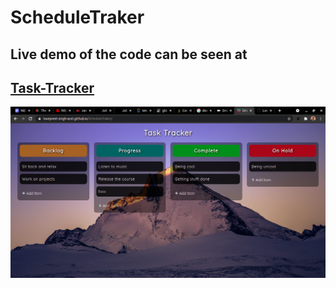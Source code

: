 # ScheduleTraker
## Live demo of the code can be seen at

<a href="https://lovepreet-singh-acet.github.io/ScheduleTraker/"> <h2>Task-Tracker</h2> </a>
<p>
<img src="https://github.com/Lovepreet-Singh-ACET/ScheduleTraker/blob/main/Screenshot%20from%202021-05-06%2009-23-35.png">
</p>
